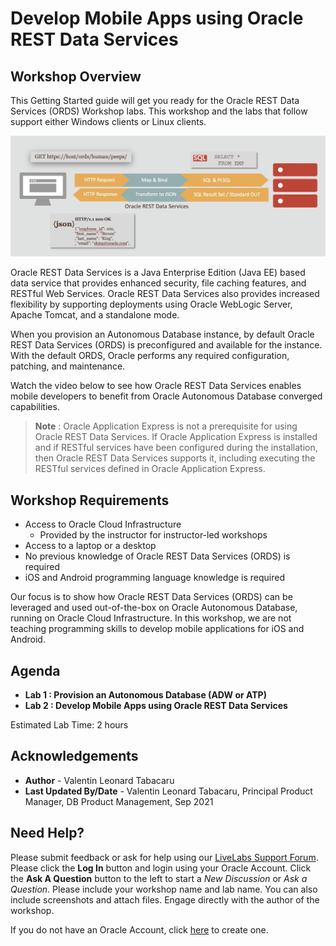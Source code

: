 # Develop Mobile Apps using Oracle REST Data Services

## Workshop Overview

This Getting Started guide will get you ready for the Oracle REST Data Services (ORDS) Workshop labs. This workshop and the labs that follow support either Windows clients or Linux clients.

![](./images/ords-workflow.jpg "")

Oracle REST Data Services is a Java Enterprise Edition (Java EE) based data service that provides enhanced security, file caching features, and RESTful Web Services. Oracle REST Data Services also provides increased flexibility by supporting deployments using Oracle WebLogic Server, Apache Tomcat, and a standalone mode.

When you provision an Autonomous Database instance, by default Oracle REST Data Services (ORDS) is preconfigured and available for the instance. With the default ORDS, Oracle performs any required configuration, patching, and maintenance.

Watch the video below to see how Oracle REST Data Services enables mobile developers to benefit from Oracle Autonomous Database converged capabilities.

[](youtube:KqGzHKz1XLc)

 >**Note** : Oracle Application Express is not a prerequisite for using Oracle REST Data Services.
If Oracle Application Express is installed and if RESTful services have been configured during the installation, then Oracle REST Data Services supports it, including executing the RESTful services defined in Oracle Application Express.

## Workshop Requirements

* Access to Oracle Cloud Infrastructure
    * Provided by the instructor for instructor-led workshops
* Access to a laptop or a desktop
* No previous knowledge of Oracle REST Data Services (ORDS) is required
* iOS and Android programming language knowledge is required

Our focus is to show how Oracle REST Data Services (ORDS) can be leveraged and used out-of-the-box on Oracle Autonomous Database, running on Oracle Cloud Infrastructure. In this workshop, we are not teaching programming skills to develop mobile applications for iOS and Android.

## Agenda

- **Lab 1 : Provision an Autonomous Database (ADW or ATP)**
- **Lab 2 : Develop Mobile Apps using Oracle REST Data Services**

Estimated Lab Time: 2 hours

## Acknowledgements

- **Author** - Valentin Leonard Tabacaru
- **Last Updated By/Date** - Valentin Leonard Tabacaru, Principal Product Manager, DB Product Management, Sep 2021

## Need Help?

Please submit feedback or ask for help using our [LiveLabs Support Forum](https://community.oracle.com/tech/developers/categories/livelabsdiscussions). Please click the **Log In** button and login using your Oracle Account. Click the **Ask A Question** button to the left to start a *New Discussion* or *Ask a Question*.  Please include your workshop name and lab name.  You can also include screenshots and attach files.  Engage directly with the author of the workshop.

If you do not have an Oracle Account, click [here](https://profile.oracle.com/myprofile/account/create-account.jspx) to create one.
